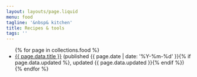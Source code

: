 ```yaml
---
layout: layouts/page.liquid
menu: food
tagline: '&nbsp& kitchen'
title: Recipes & tools
tags: ''
---
```

<ul>
{% for page in collections.food %}
  <li><a href="{{ page.url }}">{{ page.data.title }}</a> <span class="date">(published {{ page.date | date: '%Y-%m-%d' }}{% if page.data.updated %}, updated {{ page.data.updated }}{% endif %})</span></li>
{% endfor %}
</ul>
